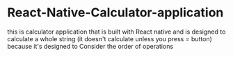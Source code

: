 # React-Native-Calculator-application
this is calculator application that is built with React native and is designed to calculate a whole string (it doesn't calculate unless you press = button) because it's designed to Consider the order of operations
